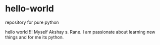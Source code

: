 # hello-world
repository for pure python 

hello world !!!
Myself Akshay s. Rane.
I am passionate about learning new things and for me its python.

